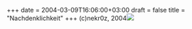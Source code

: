 +++
date = 2004-03-09T16:06:00+03:00
draft = false
title = "Nachdenklichkeit"
+++
(c)nekr0z, 2004![](https://secure.diary.ru/userdir/4/9/6/1/4961/95265.jpg)